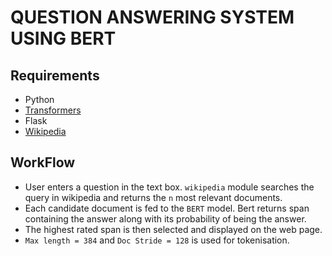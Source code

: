 # QUESTION ANSWERING SYSTEM USING BERT

## Requirements
- Python
- [Transformers](https://huggingface.co/)
- Flask
- [Wikipedia](https://pypi.org/project/wikipedia/)

## WorkFlow
- User enters a question in the text box. `wikipedia` module searches the query in wikipedia and returns the `n` most relevant documents.
- Each candidate document is fed to the `BERT` model. Bert returns span containing the answer along with its probability of being the answer.
- The highest rated span is then selected and displayed on the web page.
- `Max length = 384` and `Doc Stride = 128` is used for tokenisation.
